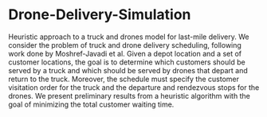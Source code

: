# Drone-Delivery-Simulation

Heuristic approach to a truck and drones model for last-mile delivery. We consider the problem of truck and drone delivery scheduling, following work done by Moshref-Javadi et al. Given a depot location and a set of customer locations, the goal is to determine which customers should be served by a truck and which should be served by drones that depart and return to the truck. Moreover, the schedule must specify the customer visitation order for the truck and the departure and rendezvous stops for the drones. We present preliminary results from a heuristic algorithm with the goal of minimizing the total customer waiting time.
